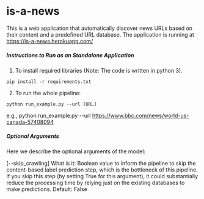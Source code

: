 # is-a-news
This is a web application that automatically discover news URLs based on their content and a predefined URL database. The application is running at https://is-a-news.herokuapp.com/

##### Instructions to Run as an Standalone Application
1. To install required libraries (Note: The code is written in python 3).
```shell=
pip install -r requirements.txt
```

2. To run the whole pipeline:
```shell=
python run_example.py --url [URL]
```
e.g., python run_example.py --url https://www.bbc.com/news/world-us-canada-57408094


##### Optional Arguments
Here we describe the optional arguments of the model:

[--skip_crawling]
What is it: Boolean value to inform the pipeline to skip the content-based label prediction step, which is the bottleneck of this pipeline. If you skip this step (by setting True for this argument), it could substantially reduce the processing time by relying just on the existing databases to make predictions.
Default: False
